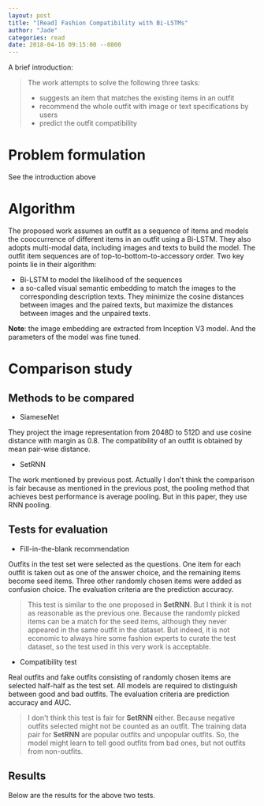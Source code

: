 ```yaml
---
layout: post
title: "[Read] Fashion Compatibility with Bi-LSTMs"
author: "Jade"
categories: read
date: 2018-04-16 09:15:00 --0800
---
```


A brief introduction:

> The work attempts to solve the following three tasks:
> - suggests an item that matches the existing items in an outfit
> - recommend the whole outfit with image or text specifications by users
> - predict the outfit compatibility

# Problem formulation
See the introduction above

# Algorithm
The proposed work assumes an outfit as a sequence of items and models the cooccurrence of different items in an outfit using a Bi-LSTM.
They also adopts multi-modal data, including images and texts to build the model. The outfit item sequences are of top-to-bottom-to-accessory order.
Two key points lie in their algorithm:
- Bi-LSTM to model the likelihood of the sequences
- a so-called visual semantic embedding to match the images to the corresponding description texts. They minimize the cosine distances between images and the paired texts,
but maximize the distances between images and the unpaired texts.

**Note**: the image embedding are extracted from Inception V3 model. And the parameters of the model was fine tuned.

# Comparison study
## Methods to be compared
- SiameseNet

They project the image representation from 2048D to 512D and use cosine distance with margin as 0.8.
The compatibility of an outfit is obtained by mean pair-wise distance.

- SetRNN

The work mentioned by previous post. Actually I don't think the comparison is fair because as mentioned in the previous post,
the pooling method that achieves best performance is average pooling. But in this paper, they use RNN pooling.

## Tests for evaluation
- Fill-in-the-blank recommendation

Outfits in the test set were selected as the questions. One item for each outfit is taken out as one of the answer choice, and the remaining items become seed items.
Three other randomly chosen items were added as confusion choice. The evaluation criteria are the prediction accuracy.
> This test is similar to the one proposed in __SetRNN__. But I think it is not as reasonable as the previous one. Because the randomly picked items can be a match
for the seed items, although they never appeared in the same outfit in the dataset. But indeed, it is not economic to always hire some fashion experts to curate the test dataset, so the test used in this very work is acceptable.


- Compatibility test

Real outfits and fake outfits consisting of randomly chosen items are selected half-half as the test set. All models are required to distinguish between good and bad outfits. The evaluation criteria are prediction accuracy and AUC.
> I don't think this test is fair for __SetRNN__ either. Because negative outfits selected might not be counted as an outfit. The training data pair for __SetRNN__ are popular outfits and unpopular outfits. So, the model might learn to tell good outfits from bad ones, but not outfits from non-outfits.

## Results
Below are the results for the above two tests.
